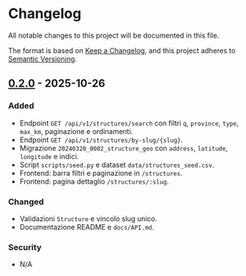 # Changelog

All notable changes to this project will be documented in this file.

The format is based on [Keep a Changelog](https://keepachangelog.com/en/1.1.0/),
and this project adheres to [Semantic Versioning](https://semver.org/spec/v2.0.0.html).

## [0.2.0] - 2025-10-26
### Added
- Endpoint `GET /api/v1/structures/search` con filtri `q`, `province`, `type`, `max_km`, paginazione e ordinamenti.
- Endpoint `GET /api/v1/structures/by-slug/{slug}`.
- Migrazione `20240320_0002_structure_geo` con `address`, `latitude`, `longitude` e indici.
- Script `scripts/seed.py` e dataset `data/structures_seed.csv`.
- Frontend: barra filtri e paginazione in `/structures`.
- Frontend: pagina dettaglio `/structures/:slug`.

### Changed
- Validazioni `Structure` e vincolo slug unico.
- Documentazione README e `docs/API.md`.

### Security
- N/A

[0.2.0]: https://github.com/<org>/<repo>/compare/0.1.0...0.2.0
